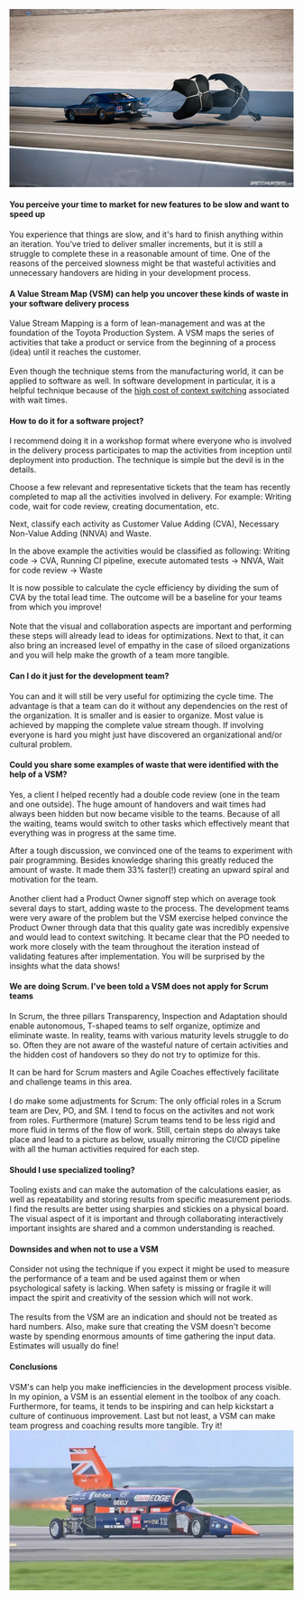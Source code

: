 ![](../parachute.jpg)
#### You perceive your time to market for new features to be slow and want to speed up
You experience that things are slow, and it's hard to finish anything within an iteration. 
You've tried to deliver smaller increments, but it is still a struggle to complete these in a reasonable amount of time. 
One of the reasons of the perceived slowness might be that wasteful activities and unnecessary handovers are hiding in your development process. 
#### A Value Stream Map (VSM) can help you uncover these kinds of waste in your software delivery process
Value Stream Mapping is a form of lean-management and was at the foundation of the Toyota Production System.
A VSM maps the series of activities that take a product or service from the beginning of a process (idea) until it reaches the customer. 
<br/><br/>
Even though the technique stems from the manufacturing world, it can be applied to software as well.
In software development in particular, it is a helpful technique because of the [high cost of context switching](https://xebia.com/blog/epic-focus-measure-your-way-to-a-better-time-to-market/) associated with wait times.
 
#### How to do it for a software project?
I recommend doing it in a workshop format where everyone who is involved in the delivery process participates to map the activities from inception until deployment into production.
The technique is simple but the devil is in the details.

Choose a few relevant and representative tickets that the team has recently completed to map all the activities involved in delivery. For example: Writing code, wait for code review, creating documentation, etc.

Next, classify each activity as Customer Value Adding (CVA), Necessary Non-Value Adding (NNVA) and Waste.

In the above example the activities would be classified as following:
Writing code -> CVA,
Running CI pipeline, execute automated tests -> NNVA,
Wait for code review -> Waste

It is now possible to calculate the cycle efficiency by dividing the sum of CVA by the total lead time. The outcome will be a baseline for your teams from which you improve!
<br/><br/>
Note that the visual and collaboration aspects are important and performing these steps will already lead to ideas for optimizations.
Next to that, it can also bring an increased level of empathy in the case of siloed organizations and you will help make the growth of a team more tangible. 

#### Can I do it just for the development team?
You can and it will still be very useful for optimizing the cycle time.
The advantage is that a team can do it without any dependencies on the rest of the organization.
It is smaller and is easier to organize.
Most value is achieved by mapping the complete value stream though. If involving everyone is hard you might just have discovered an organizational and/or cultural problem.
#### Could you share some examples of waste that were identified with the help of a VSM?
Yes, a client I helped recently had a double code review (one in the team and one outside). The huge amount of handovers 
and wait times had always been hidden but now became visible to the teams. Because of all the waiting, teams would switch to other tasks which effectively meant that everything was in progress at the same time. 

After a tough discussion, we convinced one of the teams to experiment with pair programming. Besides knowledge sharing this greatly reduced the amount of waste. It made them 33% faster(!) creating an upward spiral and motivation for the team. 
<br/><br/>
Another client had a Product Owner signoff step which on average took several days to start, adding waste to the process.
The development teams were very aware of the problem but the VSM exercise helped convince the 
Product Owner through data that this quality gate was incredibly expensive and would lead to context switching. 
It became clear that the PO needed to work more closely with the team throughout the iteration instead of validating features after implementation. 
You will be surprised by the insights what the data shows!
#### We are doing Scrum. I've been told a VSM does not apply for Scrum teams
In Scrum, the three pillars Transparency, Inspection and Adaptation should enable autonomous, T-shaped teams to 
self organize, optimize and eliminate waste. In reality, teams with various maturity levels struggle 
to do so. Often they are not aware of the wasteful nature of certain activities and the hidden cost of handovers so they
do not try to optimize for this.

It can be hard for Scrum masters and Agile Coaches effectively facilitate and challenge teams in this area. 
<br/><br/>
I do make some adjustments for Scrum: The only official roles in a Scrum team are Dev, PO, and SM.
I tend to focus on the activites and not work from roles.
Furthermore (mature) Scrum teams tend to be less rigid and more fluid in terms of the flow of work.
Still, certain steps do always take place and lead to a picture as below, usually mirroring the CI/CD pipeline with all the human activities required for each step.
#### Should I use specialized tooling?
Tooling exists and can make the automation of the calculations easier, as well as repeatability and 
storing results from specific measurement periods.
I find the results are better using sharpies and stickies on a physical board.
The visual aspect of it is important and through collaborating interactively important insights are shared and a common understanding is reached.
#### Downsides and when not to use a VSM
Consider not using the technique if you expect it might be used to measure the performance of a team and be used against them or when psychological safety is lacking.
When safety is missing or fragile it will impact the spirit and creativity of the session which will not work.
<br/><br/> 
The results from the VSM are an indication and should not be treated as hard numbers.
Also, make sure that creating the VSM doesn't become waste by spending enormous amounts of time gathering the input data.
Estimates will usually do fine!  
#### Conclusions
VSM's can help you make inefficiencies in the development process visible.
In my opinion, a VSM is an essential element in the toolbox of any coach.
Furthermore, for teams, it tends to be inspiring and can help kickstart a culture of continuous improvement.
Last but not least, a VSM can make team progress and coaching results more tangible.
Try it!
![](../maxresdefault.jpg)
